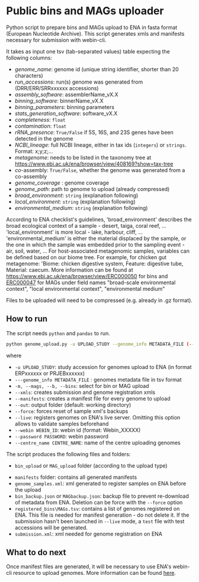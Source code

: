 # Public bins and MAGs uploader
Python script to prepare bins and MAGs upload to ENA in fasta format (European Nucleotide Archive). This script generates xmls and manifests necessary for submission with webin-cli. 

It takes as input one tsv (tab-separated values) table expecting the following columns:
  * _genome_name_: genome id (unique string identifier, shorter than 20 characters)
  * _run_accessions_: run(s) genome was generated from (DRR/ERR/SRRxxxxxx accessions)
  * _assembly_software_: assemblerName_vX.X
  * _binning_software_: binnerName_vX.X
  * _binning_parameters_: binning parameters
  * _stats_generation_software_: software_vX.X
  * _completeness_: `float`
  * _contamination_: `float`
  * _rRNA_presence_: `True/False` if 5S, 16S, and 23S genes have been detected in the genome
  * _NCBI_lineage_: full NCBI lineage, either in tax ids (`integers`) or `strings`. Format: x;y;z;...
  * _metagenome_: needs to be listed in the taxonomy tree at <https://www.ebi.ac.uk/ena/browser/view/408169?show=tax-tree>
  * _co_-assembly: `True/False`, whether the genome was generated from a co-assembly
  * _genome_coverage_ : genome coverage
  * _genome_path_: path to genome to upload (already compressed)
  * _broad_environment_: `string` (explanation following)
  * _local_environment_: `string` (explanation following)
  * _environmental_medium_: `string` (explanation following)

According to ENA checklist's guidelines, 'broad_environment' describes the broad ecological context of a sample - desert, taiga, coral reef, ... 'local_environment' is more local - lake, harbour, cliff, ... 'environmental_medium' is either the material displaced by the sample, or the one in which the sample was embedded prior to the sampling event - air, soil, water, ... For host-associated metagenomic samples, variables can be defined based on our biome tree. For example, for chicken gut metagenome: 'Biome: chicken digestive system, Feature: digestive tube, Material: caecum. More information can be found at <https://www.ebi.ac.uk/ena/browser/view/ERC000050> for bins and [ERC000047](<https://www.ebi.ac.uk/ena/browser/view/ERC000047>) for MAGs under field names "broad-scale environmental context", "local environmental context", "environmental medium"

Files to be uploaded will need to be compressed (e.g. already in .gz format). 

## How to run
The script needs `python` and `pandas` to run.

```bash
python genome_upload.py -u UPLOAD_STUDY --genome_info METADATA_FILE (--mags | --bins) --xmls --manifests --webin WEBIN_ID --password PASSWORD [--out] [--force] [--live]
```

where

  * `-u UPLOAD_STUDY`: study accession for genomes upload to ENA (in format ERPxxxxxx or PRJEBxxxxxx)
  * `---genome_info METADATA_FILE` : genomes metadata file in tsv format
  * `-m, --mags, --b, --bins`: select for bin or MAG upload
  * `--xmls`: creates submission and genome registration xmls
  * `--manifests`: creates a manifest file for every genome to upload
  * `--out`: output folder (default: working directory)
  * `--force`: forces reset of sample xml's backups
  * `--live`: registers genomes on ENA's live server. Omitting this option allows to validate samples beforehand
  * `--webin WEBIN_ID`: webin id (format: Webin_XXXXX)
  * `--password PASSWORD`: webin password
  * `--centre_name CENTRE_NAME`: name of the centre uploading genomes

The script produces the following files and folders:
  * `bin_upload` or `MAG_upload` folder (according to the upload type)
   - `manifests` folder: contains all generated manifests
   - `genome_samples.xml`: xml generated to register samples on ENA before the upload
   - `bin_backup.json` or `MAGbackup.json`: backup file to prevent re-download of metadata from ENA. Deletion can be force with the `--force` option
   - `registered_bins\MAGs.tsv`: contains a list of genomes registered on ENA. This file is needed for manifest generation - do not delete it. If the submission hasn't been launched in `--live` mode, a `test` file with test accessions will be generated. 
   - `submission.xml`: xml needed for genome registration on ENA

## What to do next
Once manifest files are generated, it will be necessary to use ENA's webin-cli resource to upload genomes. More information can be found [here](<https://ena-docs.readthedocs.io/en/latest/submit/general-guide/webin-cli.html>). 